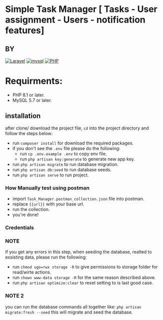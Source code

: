 # Simple Task Manager [ Tasks - User assignment - Users - notification features]


## BY

[![Laravel](https://img.shields.io/badge/-Laravel-white?style=flat-square&logo=laravel)](https://github.com/keroles19/)
[![mysql](https://img.shields.io/badge/-mysql-005C84?style=flat-square&logo=mysql&logoColor=white)](https://github.com/keroles19/)
[![PHP](https://img.shields.io/badge/PHP-777BB4?style=flat-square&logo=php&logoColor=white)](https://github.com/keroles19/)

# Requirments:

- PHP 8.1 or later.
- MySQL 5.7 or later.

## installation

after clone/ download the project file, `cd` into the project directory and follow the steps below:

- run `composer install` for download the required packages.
- if you don't see the `.env` file please do the following:
    - run `cp .env.example .env` to copy env file.
    - run `php artisan key:generate` to generate new app key.
- run `php artisan migrate` to run database migration.
- run `php artisan db:seed` to run database seeds.
- run `php artisan serve`   to run project.

### How Manually test using postman

- import `Task_Manager.postman_collection.json` file into postman.
- replace `{{url}}` with your base url.
- run the collection.
- you're done!

### Credentials


### NOTE

if you get any errors in this step, when seeding the database, realted to exsisting data, please run the following:

- run `chmod ugo=rwx storage -R` to give permissions to storage folder for read/wirte actions.
- run `chown www-data storage -R` for the same reason described above.
- run `php artisan optimize:clear` to reset setting to is last good case.

### NOTE 2

you can run the database commands all together like:
`php artisan migrate:fresh --seed` this will migrate and seed the database.
